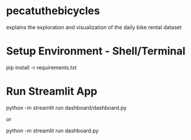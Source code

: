 # pecatuthebicycles
explains the exploration and visualization of the daily bike rental dataset

# Setup Environment - Shell/Terminal
pip install -r requirements.txt

# Run Streamlit App
python -m streamlit run dashboard/dashboard.py

or

python -m streamlit run dashboard.py
